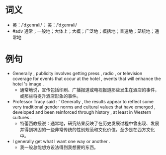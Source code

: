 # 词义
- 英：/ˈdʒenrəli/； 美：/ˈdʒenrəli/
- #adv 通常；一般地；大体上；大概；广泛地；概括地；普遍地；笼统地；通常地
# 例句
- Generally , publicity involves getting press , radio , or television coverage for events that occur at the hotel , events that will enhance the hotel 's image .
	- 通常地说，宣传包括印刷、广播报道或电视报道那些发生在酒店的事件，或那些将提升酒店形象的事件。
- Professor Tracy said : ' Generally , the results appear to reflect some very traditional gender norms and cultural values that have emerged , developed and been reinforced through history , at least in Western cultures .
	- 特蕾西教授说：通常地，研究结果反映了在历史发展过程中曾出现、发展并得到巩固的一些非常传统的性别规范和文化价值，至少是在西方文化中。
- I generally get what I want one way or another .
	- 我一般总能想方设法得到我想要的东西。
